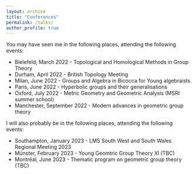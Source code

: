 ```yaml
---
layout: archive
title: "Conferences"
permalink: /talks/
author_profile: true
---
```


You may have seen me in the following places, attending the following events:

- Bielefeld, March 2022 - Topological and Homological Methods in Group Theory
- Durham, April 2022 - British Topology Meeting
- Milan, June 2022 - Groups and Algebra in Bicocca for Young algebraists
- Paris, June 2022 - Hyperbolic groups and their generalisations
- Oxford, July 2022 - Metric Geometry and Geometric Analysis (MSRI summer school)
- Manchester, September 2022 - Modern advances in geometric group theory

I will also probably be in the following places, attending the following events:

- Southampton, January 2023 - LMS South West and South Wales Regional Meeting 2023
- Münster, February 2023 - Young Geomtric Group Theory XI (TBC)
- Montréal, June 2023 - Thematic program on geometric group theory (TBC)
